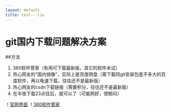 ```yaml
---
layout: default
title: test---liu
---
```


# git国内下载问题解决方案

##方法
1. 360软件管家（有用可下载最新版，其它的软件未试）
2. 热心网友的“国内镜像”，实际上是百度网盘（需下载同git安装包差不多大的百度软件，再以龟速下载，往往还不是最新版）
3. 热心网友的csdn下载链接（需要积分，往往还不是最新版）
4. 在半夜下载23点往后，就可以了（可能网好，恨郁闷）

！[官网界面](../assets/img/git下载页面.PNG)
！[360软件管家](../assets/img/360下载git.PNG)